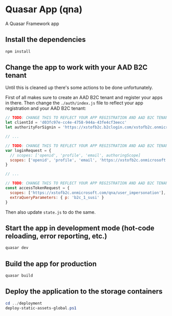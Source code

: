 # Quasar App (qna)

A Quasar Framework app

## Install the dependencies
```bash
npm install
```

## Change the app to work with your AAD B2C tenant

Until this is cleaned up there's some actions to be done unfortunately.

First of all makes sure to create an AAD B2C tenant and register your apps in there.
Then change the `./auth/index.js` file to reflect your app registration and your AAD B2C tenant:

~~~js
// TODO: CHANGE THIS TO REFLECT YOUR APP REGISTRATION AND AAD B2C TENANT:
let clientId = 'd03fc97e-cc4e-4758-944a-43fe4cf3eecc'
let authorityForSignin = 'https://xstofb2c.b2clogin.com/xstofb2c.onmicrosoft.com/b2c_1_susi'

// ...

// TODO: CHANGE THIS TO REFLECT YOUR APP REGISTRATION AND AAD B2C TENANT:
var loginRequest = {
  // scopes: ['openid', 'profile', 'email', authoringScope]
  scopes: ['openid', 'profile', 'email', 'https://xstofb2c.onmicrosoft.com/qna/user_impersonation']
}

// ...

// TODO: CHANGE THIS TO REFLECT YOUR APP REGISTRATION AND AAD B2C TENANT:
const accessTokenRequest = {
  scopes: ['https://xstofb2c.onmicrosoft.com/qna/user_impersonation'],
  extraQueryParameters: { p: 'b2c_1_susi' }
}
~~~

Then also update `state.js` to do the same.

## Start the app in development mode (hot-code reloading, error reporting, etc.)
```bash
quasar dev
```

## Build the app for production
```bash
quasar build
```

## Deploy the application to the storage containers

```ps1
cd ../deployment
deploy-static-assets-global.ps1 
```
